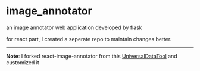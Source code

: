 # image_annotator
an image annotator web application developed by flask

for react part, I created a seperate repo to maintain changes better.

-----

**Note**: I forked react-image-annotator from this [UniversalDataTool](https://github.com/UniversalDataTool/react-image-annotate) and customized it
